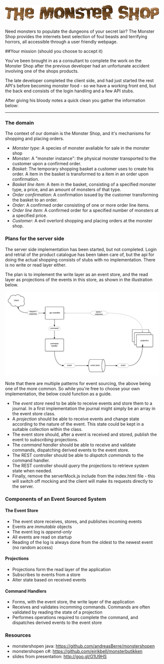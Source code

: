 ![Event Sourcing](source/Monsterbutikken/Content/logo.png "The Monster Shop")
================

Need monsters to populate the dungeons of your secret lair? The Monster Shop provides the internets best selection of foul beasts and terrifying horrors, all accessible through a user friendly webpage.

##Your mission (should you choose to accept it)

You've been brought in as a consultant to complete the work on the Monster Shop after the previous developer had an unfortunate accident involving one of the shops products.

The late developer completed the client side, and had just started the rest API's before becoming monster food - so we have a working front end, but the back end consists of the login handling and a few API stubs.

After giving his bloody notes a quick clean you gather the information below:


---------------------------------------


### The domain

The context of our domain is the Monster Shop, and it's mechanisms for shopping and placing orders.

* _Monster type_: A species of monster avaliable for sale in the monster shop
* _Monster_: A "monster instance": the physical monster transported to the customer upon a confirmed order.
* _Basket_: The temporary shopping basket a customer uses to create his order. A item in the basket is transformed to a item in an order upon confirmation.
* _Basket line item_: A item in the basket, consisting of a specified monster type, a price, and an amount of monsters of that type.
* _Order confirmation_: A confirmation issued by the customer transforming the basket to an order.
* _Order_: A confirmed order consisting of one or more order line items.
* _Order line item_: A confirmed order for a specified number of monsters at a specified price.
* _Customer_: A evil overlord shopping and placing orders at the monster shop.


### Plans for the server side

The server side implementation has been started, but not completed. Login and retrial of the product catalogue has been taken care of, but the api for doing the actual shopping consists of stubs with no implementation. There is no write or read layer either.

The plan is to implement the write layer as an event store, and the read layer as projections of the events in this store, as shown in the illustration below.

![Event Sourcing](eventsourcing.png "Event Sourcing")

Note that there are multiple patterns for event sourcing, the above being one of the more common. So while you're free to choose your own implementation, the below could function as a guide.

* The _event store_ need to be able to receive events and store them to a journal. In a first implementation the journal might simply be an array in the event store class.
* A _projection_ should be able to receive events and change state according to the nature of the event. This state could be kept in a suitable collection within the class.
* The event store should, after a event is received and stored, publish the event to _subscribing_ projections. 
* The _command handler_ should be able to receive and validate commands, dispatching derived events to the event store.
* The REST controller should be able to _dispatch commands_ to the command handler.
* The REST controller should _query_ the projections to retrieve system state when needed.
* Finally, remove the serverMock.js include from the index.html file - this will switch off mocking and the client will make its requests directly to the server.

### Components of an Event Sourced System

#### The Event Store
* The event store receives, stores, and publishes incoming events
* Events are _immutable_ objects
* The event log is _append-only_
* All events are read on startup
* Reading of the log is always done from the oldest to the newest event (no random access)

#### Projections
* Projections form the read layer of the application
* Subscribes to events from a store
* Alter state based on received events

#### Command Handlers
* Forms, with the event store, the write layer of the application
* Receives and validates incomming commands. Commands are often validated by reading the state of a projection
* Performes operations required to complete the command, and dispatches derived events to the event store

### Resources

* monstershopen java: https://github.com/andreasBerre/monstershopen
* monstershopen c#: https://github.com/eirikbell/monsterbutikken
* slides from presentation: http://goo.gl/G1U9HS  
